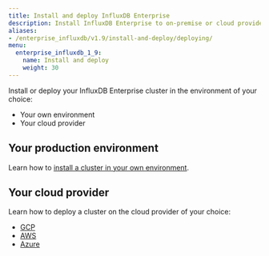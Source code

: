 ```yaml
---
title: Install and deploy InfluxDB Enterprise
description: Install InfluxDB Enterprise to on-premise or cloud providers, including Google Cloud Platform, Amazon Web Services, and Azure.
aliases:
- /enterprise_influxdb/v1.9/install-and-deploy/deploying/
menu:
  enterprise_influxdb_1_9:
    name: Install and deploy
    weight: 30
---
```


Install or deploy your InfluxDB Enterprise cluster in the environment of your choice:

- Your own environment
- Your cloud provider

## Your production environment

Learn how to [install a cluster in your own environment](/enterprise_influxdb/v1.9/install-and-deploy/production_installation/).

## Your cloud provider

Learn how to deploy a cluster on the cloud provider of your choice:

   - [GCP](/enterprise_influxdb/v1.9/install-and-deploy/deploying/google-cloud-platform/)
   - [AWS](/enterprise_influxdb/v1.9/install-and-deploy/deploying/aws/)
   - [Azure](/enterprise_influxdb/v1.9/install-and-deploy/deploying/azure/)
